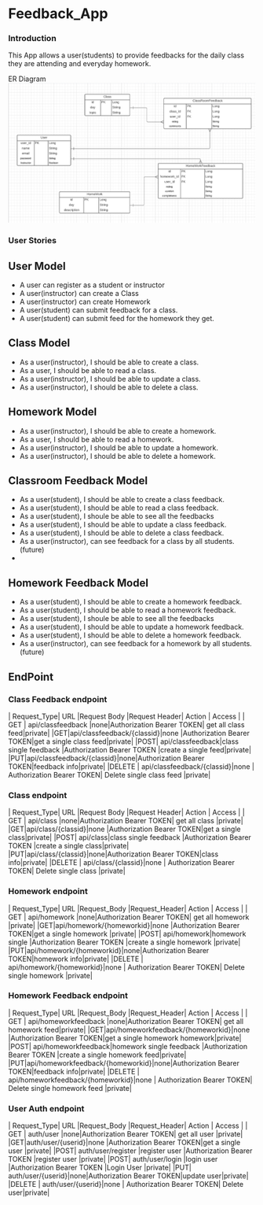 # Feedback_App

### Introduction

This App allows a user(students) to provide feedbacks for the daily class they are attending and everyday homework.

ER Diagram
![Feedback](assets/erd.png)

### User Stories

## User Model
- A user can register as a student or instructor
- A user(instructor) can create a Class 
- A user(instructor) can create Homework 
- A user(student) can submit feedback for a class.
- A user(student) can submit feed for the homework they get.


## Class Model
- As a user(instructor), I should be able to create a class.
- As a user, I should be able to read a class.
- As a user(instructor), I should be able to update a class.
- As a user(instructor), I should be able to delete a class.


## Homework Model
- As a user(instructor), I should be able to create a homework.
- As a user, I should be able to read a homework.
- As a user(instructor), I should be able to update a homework.
- As a user(instructor), I should be able to delete a homework.


## Classroom Feedback Model
- As a user(student), I should be able to create a class feedback.
- As a user(student), I should be able to read a class feedback.
- As a user(student), I shoule be able to see all the feedbacks
- As a user(student), I should be able to update a class feedback.
- As a user(student), I should be able to delete a class feedback.
- As a user(instructor), can see feedback for a class by all students.(future)
- 

## Homework Feedback Model
- As a user(student), I should be able to create a homework feedback.
- As a user(student), I should be able to read a homework feedback.
- As a user(student), I shoule be able to see all the feedbacks
- As a user(student), I should be able to update a homework feedback.
- As a user(student), I should be able to delete a homework feedback.
- As a user(instructor), can see feedback for a homework by all students.(future)

## EndPoint

### Class Feedback endpoint 
| Request_Type| URL           |Request Body  |Request Header| Action       | Access       |
| GET   | api/classfeedback   |none|Authorization Bearer TOKEN| get all class feed|private|
|GET|api/classfeedback/{classid}|none |Authorization Bearer TOKEN|get a single class feed|private|
|POST| api/classfeedback|class single feedback |Authorization Bearer TOKEN |create a single feed|private|
|PUT|api/classfeedback/{classid}|none|Authorization Bearer TOKEN|feedback info|private|
|DELETE | api/classfeedback/{classid}|none | Authorization Bearer TOKEN| Delete single class feed |private|

### Class endpoint 
| Request_Type| URL           |Request Body  |Request Header| Action       | Access       |
| GET   | api/class |none|Authorization Bearer TOKEN| get all class |private|
|GET|api/class/{classid}|none |Authorization Bearer TOKEN|get a single class|private|
|POST| api/class|class single feedback |Authorization Bearer TOKEN |create a single class|private|
|PUT|api/class/{classid}|none|Authorization Bearer TOKEN|class info|private|
|DELETE | api/class/{classid}|none | Authorization Bearer TOKEN| Delete single class |private|

### Homework endpoint 
| Request_Type| URL           |Request_Body  |Request_Header| Action       | Access       |
| GET   | api/homework |none|Authorization Bearer TOKEN| get all homework |private|
|GET|api/homework/{homeworkid}|none |Authorization Bearer TOKEN|get a single homework |private|
|POST| api/homework|homework single |Authorization Bearer TOKEN |create a single homework |private|
|PUT|api/homework/{homeworkid}|none|Authorization Bearer TOKEN|homework info|private|
|DELETE | api/homework/{homeworkid}|none | Authorization Bearer TOKEN| Delete single homework |private|


### Homework Feedback endpoint 
| Request_Type| URL           |Request_Body  |Request_Header| Action       | Access       |
| GET   | api/homeworkfeedback |none|Authorization Bearer TOKEN| get all homework feed|private|
|GET|api/homeworkfeedback/{homeworkid}|none |Authorization Bearer TOKEN|get a single homework homework|private|
|POST| api/homeworkfeedback|homework single feedback |Authorization Bearer TOKEN |create a single homework feed|private|
|PUT|api/homeworkfeedback/{homeworkid}|none|Authorization Bearer TOKEN|feedback info|private|
|DELETE | api/homeworkfeedback/{homeworkid}|none | Authorization Bearer TOKEN| Delete single homework feed |private|

### User Auth endpoint 
| Request_Type| URL           |Request_Body  |Request_Header| Action       | Access       |
| GET   | auth/user |none|Authorization Bearer TOKEN| get all user |private|
|GET|auth/user/{userid}|none |Authorization Bearer TOKEN|get a single user |private|
|POST| auth/user/register |register user |Authorization Bearer TOKEN |register user  |private|
|POST| auth/user/login |login user |Authorization Bearer TOKEN |Login User |private|
|PUT| auth/user/{userid}|none|Authorization Bearer TOKEN|update user|private|
|DELETE | auth/user/{userid}|none | Authorization Bearer TOKEN| Delete user|private|
